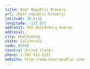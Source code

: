 ```yaml
---
title: Bear Republic Brewery
url: /bear-republic-brewery/
latitude: 38.6112
longitude: -122.871
address1: 345 Healdsburg Avenue
address2: 
city: Healdsburg
state: California
code: 95448
country: United States
phone: 1-707-433-2337
website: http://www.bearrepublic.com/
---
```



